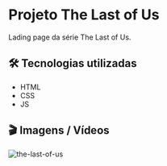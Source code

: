 # Projeto The Last of Us 
Lading page da série The Last of Us.

## 🛠️ Tecnologias utilizadas
- HTML
- CSS
- JS

## 🎬 Imagens / Vídeos 

![the-last-of-us](https://github.com/Mctks2/Projeto-the-last-of-us/assets/62295808/b90baf06-51b1-4e46-8f3e-3d8d50e0c26b)


